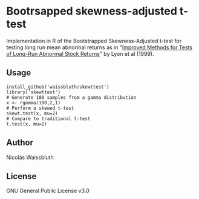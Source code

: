 # Bootrsapped skewness-adjusted t-test

Implementation in R of the Bootstrapped Skewness-Adjusted t-test for testing long run mean abnormal returns as in "[Improved Methods for Tests of Long-Run Abnormal Stock Returns](http://doi.org/10.1111/0022-1082.00101)" by Lyon et al (1999).

## Usage

    install_github('waissbluth/skewttest')
    library('skewttest')
    # Generate 100 samples from a gamma distribution
    x <- rgamma(100,2,1)
    # Perform a skewed t-test
    skewt.test(x, mu=2)
    # Compare to traditional t-test
    t.test(x, mu=2)


## Author
Nicolás Waissbluth

## License
GNU General Public License v3.0
